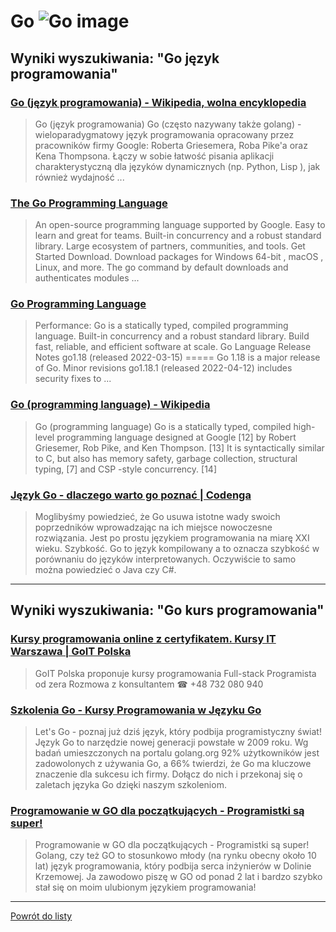 # __Go ![Go image](https://www.tiobe.com/wp-content/themes/tiobe/tiobe-index/images/Go.png)__ 
 
## Wyniki wyszukiwania: "Go język programowania" 
 
### [Go (język programowania) - Wikipedia, wolna encyklopedia](https://pl.wikipedia.org/wiki/Go_(język_programowania)) 
 
 > Go (język programowania) Go (często nazywany także golang) - wieloparadygmatowy język programowania opracowany przez pracowników firmy Google: Roberta Griesemera, Roba Pike'a oraz Kena Thompsona. Łączy w sobie łatwość pisania aplikacji charakterystyczną dla języków dynamicznych (np. Python, Lisp ), jak również wydajność ...
 
 
 
 
### [The Go Programming Language](https://go.dev/) 
 
 > An open-source programming language supported by Google. Easy to learn and great for teams. Built-in concurrency and a robust standard library. Large ecosystem of partners, communities, and tools. Get Started Download. Download packages for Windows 64-bit , macOS , Linux, and more. The go command by default downloads and authenticates modules ...
 
 
 
 
### [Go Programming Language](https://go-language.org/) 
 
 > Performance: Go is a statically typed, compiled programming language. Built-in concurrency and a robust standard library. Build fast, reliable, and efficient software at scale. Go Language Release Notes go1.18 (released 2022-03-15) ===== Go 1.18 is a major release of Go. Minor revisions go1.18.1 (released 2022-04-12) includes security fixes to ...
 
 
 
 
### [Go (programming language) - Wikipedia](https://en.wikipedia.org/wiki/Go_(programming_language)) 
 
 > Go (programming language) Go is a statically typed, compiled high-level programming language designed at Google [12] by Robert Griesemer, Rob Pike, and Ken Thompson. [13] It is syntactically similar to C, but also has memory safety, garbage collection, structural typing, [7] and CSP -style concurrency. [14]
 
 
 
 
### [Język Go - dlaczego warto go poznać | Codenga](https://codenga.pl/artykuly/poradniki/jezyk_go_dlaczego_wart_go_poznac) 
 
 > Moglibyśmy powiedzieć, że Go usuwa istotne wady swoich poprzedników wprowadzając na ich miejsce nowoczesne rozwiązania. Jest po prostu językiem programowania na miarę XXI wieku. Szybkość. Go to język kompilowany a to oznacza szybkość w porównaniu do języków interpretowanych. Oczywiście to samo można powiedzieć o Java czy C#.
 
 
 
 

 
---
 
## Wyniki wyszukiwania: "Go kurs programowania" 
 
### [Kursy programowania online z certyfikatem. Kursy IT Warszawa | GoIT Polska](https://goit.global/pl/) 
 
 > GoIT Polska proponuje kursy programowania Full-stack Programista od zera Rozmowa z konsultantem ☎ +48 732 080 940
 
 
 
 
### [Szkolenia Go - Kursy Programowania w Języku Go](https://www.comarch.pl/szkolenia/programowanie/go/) 
 
 > Let's Go - poznaj już dziś język, który podbija programistyczny świat! Język Go to narzędzie nowej generacji powstałe w 2009 roku. Wg badań umieszczonych na portalu golang.org 92% użytkowników jest zadowolonych z używania Go, a 66% twierdzi, że Go ma kluczowe znaczenie dla sukcesu ich firmy. Dołącz do nich i przekonaj się o zaletach języka Go dzięki naszym szkoleniom.
 
 
 
 
### [Programowanie w GO dla początkujących - Programistki są super!](https://programistkisasuper.pl/programowanie-w-go-dla-poczatkujacych/) 
 
 > Programowanie w GO dla początkujących - Programistki są super! Golang, czy też GO to stosunkowo młody (na rynku obecny około 10 lat) język programowania, który podbija serca inżynierów w Dolinie Krzemowej. Ja zawodowo piszę w GO od ponad 2 lat i bardzo szybko stał się on moim ulubionym językiem programowania!
 
 
 
 

 
---
 
 [Powrót do listy](../top20.md)